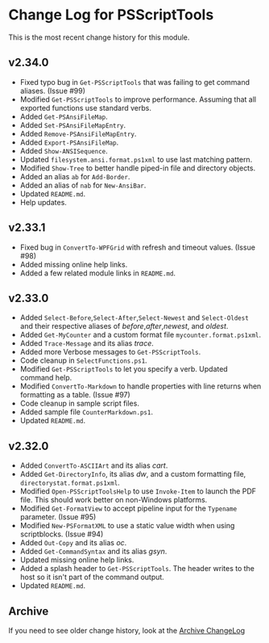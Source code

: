 # Change Log for PSScriptTools

This is the most recent change history for this module.

## v2.34.0

+ Fixed typo bug in `Get-PSScriptTools` that was failing to get command aliases. (Issue #99)
+ Modified `Get-PSScriptTools` to improve performance. Assuming that all exported functions use standard verbs.
+ Added `Get-PSAnsiFileMap`.
+ Added `Set-PSAnsiFileMapEntry`.
+ Added `Remove-PSAnsiFileMapEntry`.
+ Added `Export-PSAnsiFileMap`.
+ Added `Show-ANSISequence`.
+ Updated `filesystem.ansi.format.ps1xml` to use last matching pattern.
+ Modified `Show-Tree` to better handle piped-in file and directory objects.
+ Added an alias `ab` for `Add-Border`.
+ Added an alias of `nab` for `New-AnsiBar`.
+ Updated `README.md`.
+ Help updates.

## v2.33.1

+ Fixed bug in `ConvertTo-WPFGrid` with refresh and timeout values. (Issue #98)
+ Added missing online help links.
+ Added a few related module links in `README.md`.

## v2.33.0

+ Added `Select-Before`,`Select-After`,`Select-Newest` and `Select-Oldest` and their respective aliases of *before*,*after*,*newest*, and *oldest*.
+ Added `Get-MyCounter` and a custom format file `mycounter.format.ps1xml`.
+ Added `Trace-Message` and its alias *trace*.
+ Added more Verbose messages to `Get-PSScriptTools`.
+ Code cleanup in `SelectFunctions.ps1`.
+ Modified `Get-PSScriptTools` to let you specify a verb. Updated command help.
+ Modified `ConvertTo-Markdown` to handle properties with line returns when formatting as a table. (Issue #97)
+ Code cleanup in sample script files.
+ Added sample file `CounterMarkdown.ps1`.
+ Updated `README.md`.

## v2.32.0

+ Added `ConvertTo-ASCIIArt` and its alias *cart*.
+ Added `Get-DirectoryInfo`, its alias *dw*, and a custom formatting file, `directorystat.format.ps1xml`.
+ Modified `Open-PSScriptToolsHelp` to use `Invoke-Item` to launch the PDF file. This should work better on non-Windows platforms.
+ Modified `Get-FormatView` to accept pipeline input for the `Typename` parameter. (Issue #95)
+ Modified `New-PSFormatXML` to use a static value width when using scriptblocks. (Issue #94)
+ Added `Out-Copy` and its alias *oc*.
+ Added `Get-CommandSyntax` and its alias *gsyn*.
+ Updated missing online help links.
+ Added a splash header to `Get-PSScriptTools`. The header writes to the host so it isn't part of the command output.
+ Updated `README.md`.

## Archive

If you need to see older change history, look at the [Archive ChangeLog](https://github.com/jdhitsolutions/PSScriptTools/blob/master/Archive-ChangeLog.md)
